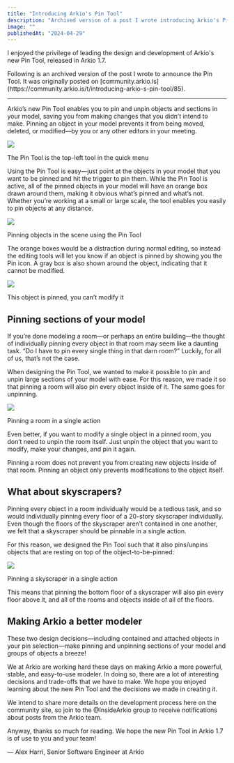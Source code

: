 ```yaml
---
title: "Introducing Arkio's Pin Tool"
description: "Archived version of a post I wrote introducing Arkio's Pin Tool as part of Arkio's 1.7 release"
image: ""
publishedAt: "2024-04-29"
---
```


<Note>
<p>I enjoyed the privilege of leading the design and development of Arkio's new Pin Tool, released in Arkio 1.7.</p>
<p>Following is an archived version of the post I wrote to announce the Pin Tool. It was originally posted on [community.arkio.is](https://community.arkio.is/t/introducing-arkio-s-pin-tool/85).</p>
</Note>

---

Arkio’s new Pin Tool enables you to pin and unpin objects and sections in your model, saving you from making changes that you didn’t intend to make. Pinning an object in your model prevents it from being moved, deleted, or modified—by you or any other editors in your meeting.

<Image src="~/ui.png" plain />

<SmallNote center label="">The Pin Tool is the top-left tool in the quick menu</SmallNote>

Using the Pin Tool is easy—just point at the objects in your model that you want to be pinned and hit the trigger to pin them. While the Pin Tool is active, all of the pinned objects in your model will have an orange box drawn around them, making it obvious what’s pinned and what’s not. Whether you’re working at a small or large scale, the tool enables you easily to pin objects at any distance.

<Image src="~/pinning.gif" plain />

<SmallNote center label="">Pinning objects in the scene using the Pin Tool</SmallNote>

The orange boxes would be a distraction during normal editing, so instead the editing tools will let you know if an object is pinned by showing you the Pin icon. A gray box is also shown around the object, indicating that it cannot be modified.

<Image src="~/pinned.png" plain />

<SmallNote center label="">This object is pinned, you can’t modify it</SmallNote>

## Pinning sections of your model

If you’re done modeling a room—or perhaps an entire building—the thought of individually pinning every object in that room may seem like a daunting task. “Do I have to pin every single thing in that darn room?” Luckily, for all of us, that’s not the case.

When designing the Pin Tool, we wanted to make it possible to pin and unpin large sections of your model with ease. For this reason, we made it so that pinning a room will also pin every object inside of it. The same goes for unpinning.

<Image src="~/pin-room.png" plain />

<SmallNote center label="">Pinning a room in a single action</SmallNote>

Even better, if you want to modify a single object in a pinned room, you don’t need to unpin the room itself. Just unpin the object that you want to modify, make your changes, and pin it again.

Pinning a room does not prevent you from creating new objects inside of that room. Pinning an object only prevents modifications to the object itself.

## What about skyscrapers?

Pinning every object in a room individually would be a tedious task, and so would individually pinning every floor of a 20-story skyscraper individually. Even though the floors of the skyscraper aren’t contained in one another, we felt that a skyscraper should be pinnable in a single action.

For this reason, we designed the Pin Tool such that it also pins/unpins objects that are resting on top of the object-to-be-pinned:

<Image src="~/pin-skyscraper.png" plain />

<SmallNote center label="">Pinning a skyscraper in a single action</SmallNote>

This means that pinning the bottom floor of a skyscraper will also pin every floor above it, and all of the rooms and objects inside of all of the floors.

## Making Arkio a better modeler

These two design decisions—including contained and attached objects in your pin selection—make pinning and unpinning sections of your model and groups of objects a breeze!

We at Arkio are working hard these days on making Arkio a more powerful, stable, and easy-to-use modeler. In doing so, there are a lot of interesting decisions and trade-offs that we have to make. We hope you enjoyed learning about the new Pin Tool and the decisions we made in creating it.

We intend to share more details on the development process here on the community site, so join to the @InsideArkio group to receive notifications about posts from the Arkio team.

Anyway, thanks so much for reading. We hope the new Pin Tool in Arkio 1.7 is of use to you and your team!

— Alex Harri, Senior Software Engineer at Arkio